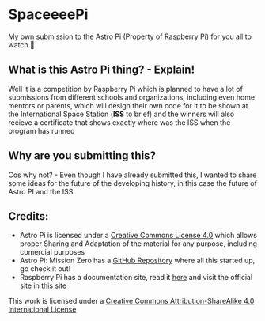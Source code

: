 # SpaceeeePi
My own submission to the Astro Pi (Property of Raspberry Pi) for you all to watch 👀

## What is this Astro Pi thing? - Explain!
Well it is a competition by Raspberry Pi which is planned to have a lot of submissions from different schools and organizations, including even home mentors or parents, which will design their own code for it to be shown at the International Space Station (**ISS** to brief) and the winners will also recieve a certificate that shows exactly where was the ISS when the program has runned

## Why are you submitting this?
Cos why not? - Even though I have already submitted this, I wanted to share some ideas for the future of the developing history, in this case the future of Astro PI and the ISS

## Credits:
- Astro Pi is licensed under a [Creative Commons License 4.0](https://creativecommons.org/licenses/by-sa/4.0/) which allows proper Sharing and Adaptation of the material for any purpose, including comercial purposes
- Astro Pi: Mission Zero has a [GitHub Repository](https://github.com/RaspberryPiLearning/astro-pi-mission-zero) where all this started up, go check it out!
- Raspberry Pi has a documentation site, read it [here](https://github.com/raspberrypi/documentation) and visit the official site in [this site](https://www.raspberrypi.com/)

This work is licensed under a [Creative Commons Attribution-ShareAlike 4.0 International License](http://creativecommons.org/licenses/by-sa/4.0/)
